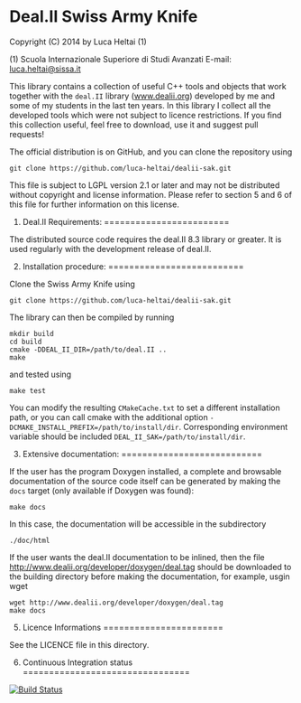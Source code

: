 Deal.II Swiss Army Knife
========================

Copyright (C) 2014 by Luca Heltai (1) 

(1) Scuola Internazionale Superiore di Studi Avanzati
    E-mail: luca.heltai@sissa.it

This library contains a collection of useful C++ tools and objects
that work together with the `deal.II` library (www.dealii.org)
developed by me and some of my students in the last ten years.  In
this library I collect all the developed tools which were not subject
to licence restrictions. If you find this collection useful, feel free
to download, use it and suggest pull requests!

The official distribution is on GitHub, and you can clone the
repository using

	git clone https://github.com/luca-heltai/dealii-sak.git

This file is subject to LGPL version 2.1 or later and may not be
distributed without copyright and license information. Please refer to
section 5 and 6 of this file for further information on this license.

1. Deal.II Requirements:
========================

The distributed source code requires the deal.II 8.3 library or
greater. It is used regularly with the development release of deal.II.

2. Installation procedure:
==========================

Clone the Swiss Army Knife using 

	git clone https://github.com/luca-heltai/dealii-sak.git

The library can then be compiled by running

	mkdir build
	cd build
	cmake -DDEAL_II_DIR=/path/to/deal.II ..
	make

and tested using 
    
	make test

You can modify the resulting `CMakeCache.txt` to set a different 
installation path, or you can call cmake with the additional
option `-DCMAKE_INSTALL_PREFIX=/path/to/install/dir`.
Corresponding environment variable should be included `DEAL_II_SAK=/path/to/install/dir`.  
	
3. Extensive documentation:
===========================

If the user has the program Doxygen installed, a complete and
browsable documentation of the source code itself can be generated by
making the `docs` target (only available if Doxygen was found):

	make docs

In this case, the documentation will be accessible in the subdirectory

	./doc/html

If the user wants the deal.II documentation to be inlined, then the
file http://www.dealii.org/developer/doxygen/deal.tag should be
downloaded to the building directory before making the documentation,
for example, usgin wget

	wget http://www.dealii.org/developer/doxygen/deal.tag
	make docs

5. Licence Informations
=======================

See the LICENCE file in this directory.

6. Continuous Integration status
================================

[![Build Status](https://travis-ci.org/luca-heltai/dealii-sak.svg?branch=v0.1.1)](https://travis-ci.org/luca-heltai/dealii-sak)
